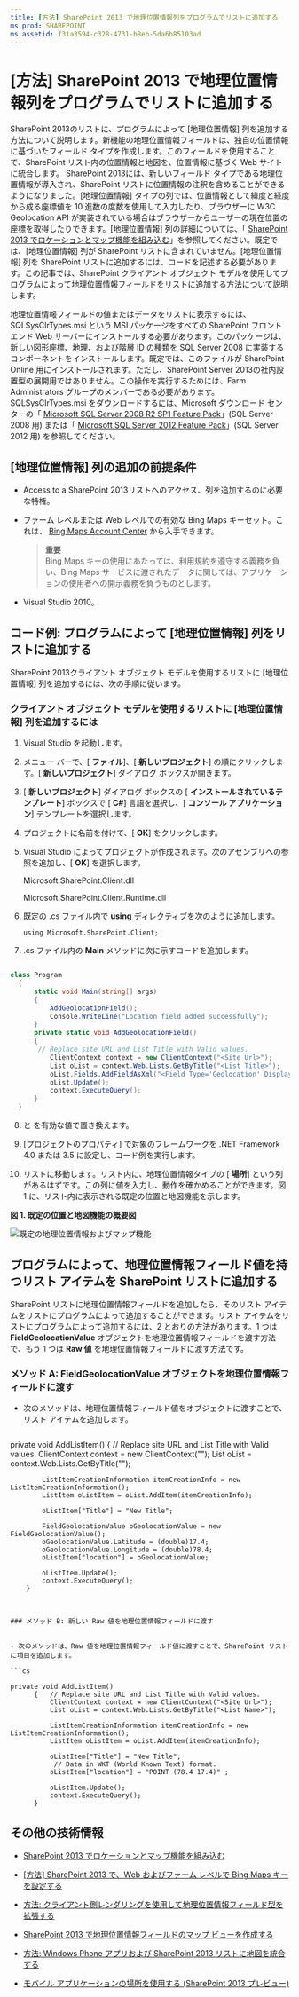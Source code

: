 ```yaml
---
title: [方法] SharePoint 2013 で地理位置情報列をプログラムでリストに追加する
ms.prod: SHAREPOINT
ms.assetid: f31a3594-c328-4731-b8eb-5da6b85103ad
---
```



# [方法] SharePoint 2013 で地理位置情報列をプログラムでリストに追加する
SharePoint 2013のリストに、プログラムによって [地理位置情報] 列を追加する方法について説明します。新機能の地理位置情報フィールドは、独自の位置情報に基づいたフィールド タイプを作成します。このフィールドを使用することで、SharePoint リスト内の位置情報と地図を、位置情報に基づく Web サイトに統合します。
SharePoint 2013には、新しいフィールド タイプである地理位置情報が導入され、SharePoint リストに位置情報の注釈を含めることができるようになりました。[地理位置情報] タイプの列では、位置情報として緯度と経度から成る座標値を 10 進数の度数を使用して入力したり、ブラウザーに W3C Geolocation API が実装されている場合はブラウザーからユーザーの現在位置の座標を取得したりできます。[地理位置情報] 列の詳細については、「 [SharePoint 2013 でロケーションとマップ機能を組み込む](integrating-location-and-map-functionality-in-sharepoint-2013.md)」を参照してください。既定では、[地理位置情報] 列が SharePoint リストに含まれていません。[地理位置情報] 列を SharePoint リストに追加するには、コードを記述する必要があります。この記事では、SharePoint クライアント オブジェクト モデルを使用してプログラムによって地理位置情報フィールドをリストに追加する方法について説明します。
  
    
    

地理位置情報フィールドの値またはデータをリストに表示するには、SQLSysClrTypes.msi という MSI パッケージをすべての SharePoint フロントエンド Web サーバーにインストールする必要があります。このパッケージは、新しい図形座標、地理、および階層 ID の種類を SQL Server 2008 に実装するコンポーネントをインストールします。既定では、このファイルが SharePoint Online 用にインストールされます。ただし、SharePoint Server 2013の社内設置型の展開用ではありません。この操作を実行するためには、Farm Administrators グループのメンバーである必要があります。SQLSysClrTypes.msi をダウンロードするには、Microsoft ダウンロード センターの「 [Microsoft SQL Server 2008 R2 SP1 Feature Pack](http://www.microsoft.com/ja-jp/download/details.aspx?id=26728)」(SQL Server 2008 用) または「 [Microsoft SQL Server 2012 Feature Pack](http://www.microsoft.com/ja-jp/download/details.aspx?id=29065)」(SQL Server 2012 用) を参照してください。
## [地理位置情報] 列の追加の前提条件
<a name="SP15addgeo_prereq"> </a>


  
    
    

- Access to a SharePoint 2013リストへのアクセス、列を追加するのに必要な特権。
    
  
- ファーム レベルまたは Web レベルでの有効な Bing Maps キーセット。これは、 [Bing Maps Account Center](https://www.bingmapsportal.com/) から入手できます。
    
    > **重要**
      <br/> Bing Maps キーの使用にあたっては、利用規約を遵守する義務を負い、Bing Maps サービスに渡されたデータに関しては、アプリケーションの使用者への開示義務を負うものとします。 
- Visual Studio 2010。
    
  

## コード例: プログラムによって [地理位置情報] 列をリストに追加する
<a name="SP15addgeo_addcolumn"> </a>

SharePoint 2013クライアント オブジェクト モデルを使用するリストに [地理位置情報] 列を追加するには、次の手順に従います。
  
    
    

### クライアント オブジェクト モデルを使用するリストに [地理位置情報] 列を追加するには


1. Visual Studio を起動します。
    
  
2. メニュー バーで、[ **ファイル**]、[ **新しいプロジェクト**] の順にクリックします。[ **新しいプロジェクト**] ダイアログ ボックスが開きます。
    
  
3. [ **新しいプロジェクト**] ダイアログ ボックスの [ **インストールされているテンプレート**] ボックスで [ **C#**] 言語を選択し、[ **コンソール アプリケーション**] テンプレートを選択します。
    
  
4. プロジェクトに名前を付けて、[ **OK**] をクリックします。
    
  
5. Visual Studio によってプロジェクトが作成されます。次のアセンブリへの参照を追加し、[ **OK**] を選択します。
    
    Microsoft.SharePoint.Client.dll
    
    Microsoft.SharePoint.Client.Runtime.dll
    
  
6. 既定の .cs ファイル内で **using** ディレクティブを次のように追加します。
    
     `using Microsoft.SharePoint.Client;`
    
  
7. .cs ファイル内の **Main** メソッドに次に示すコードを追加します。
    
  ```cs
  
class Program
    {
        static void Main(string[] args)
        {
            AddGeolocationField();
            Console.WriteLine("Location field added successfully");
        }
        private static void AddGeolocationField()
        { 
         // Replace site URL and List Title with Valid values.
            ClientContext context = new ClientContext("<Site Url>"); 
            List oList = context.Web.Lists.GetByTitle("<List Title>");
            oList.Fields.AddFieldAsXml("<Field Type='Geolocation' DisplayName='Location'/>",true, AddFieldOptions.AddToAllContentTypes);                                        
            oList.Update();
            context.ExecuteQuery();
        } 
    }
  ```

8. <Site Url> と <List Title> を有効な値で置き換えます。
    
  
9.  [プロジェクトのプロパティ] で対象のフレームワークを .NET Framework 4.0 または 3.5 に設定し、コード例を実行します。
    
  
10. リストに移動します。リスト内に、地理位置情報タイプの [ **場所**] という列があるはずです。この列に値を入力し、動作を確かめることができます。図 1 に、リスト内に表示される既定の位置と地図機能を示します。
    
   **図 1. 既定の位置と地図機能の概要図**

  

![既定の地理位置情報およびマップ機能](images/SP15Con_HowToAddGeolocationColumnUpdated_Fig1.png)
  

  

  

## プログラムによって、地理位置情報フィールド値を持つリスト アイテムを SharePoint リストに追加する
<a name="SP15addgeo_addlistitem"> </a>

SharePoint リストに地理位置情報フィールドを追加したら、そのリスト アイテムをリストにプログラムによって追加することができます。リスト アイテムをリストにプログラムによって追加するには、2 とおりの方法があります。1 つは **FieldGeolocationValue** オブジェクトを地理位置情報フィールドを渡す方法で、もう 1 つは **Raw 値** を地理位置情報フィールドに渡す方法です。
  
    
    

### メソッド A: FieldGeolocationValue オブジェクトを地理位置情報フィールドに渡す


- 次のメソッドは、地理位置情報フィールド値をオブジェクトに渡すことで、リスト アイテムを追加します。
    
  ```cs
  
private void AddListItem()
        {   // Replace site URL and List Title with Valid values.
            ClientContext context = new ClientContext("<Site Url>");
            List oList = context.Web.Lists.GetByTitle("<List Name>");

            ListItemCreationInformation itemCreationInfo = new ListItemCreationInformation();
            ListItem oListItem = oList.AddItem(itemCreationInfo);

            oListItem["Title"] = "New Title";

            FieldGeolocationValue oGeolocationValue = new FieldGeolocationValue();
            oGeolocationValue.Latitude = (double)17.4;
            oGeolocationValue.Longitude = (double)78.4;
            oListItem["location"] = oGeolocationValue;

            oListItem.Update();
            context.ExecuteQuery();
        }

  ```


### メソッド B: 新しい Raw 値を地理位置情報フィールドに渡す


- 次のメソッドは、Raw 値を地理位置情報フィールド値に渡すことで、SharePoint リストに項目を追加します。
    
  ```cs
  
private void AddListItem()
        {   // Replace site URL and List Title with Valid values.
            ClientContext context = new ClientContext("<Site Url>");
            List oList = context.Web.Lists.GetByTitle("<List Name>");

            ListItemCreationInformation itemCreationInfo = new ListItemCreationInformation();
            ListItem oListItem = oList.AddItem(itemCreationInfo);

            oListItem["Title"] = "New Title";
             // Data in WKT (World Known Text) format.
            oListItem["location"] = "POINT (78.4 17.4)" ; 

            oListItem.Update();
            context.ExecuteQuery();
        }

  ```


## その他の技術情報
<a name="SP15addgeo_addlresources"> </a>


-  [SharePoint 2013 でロケーションとマップ機能を組み込む](integrating-location-and-map-functionality-in-sharepoint-2013.md)
    
  
-  [[方法] SharePoint 2013 で、Web およびファーム レベルで Bing Maps キーを設定する](how-to-set-the-bing-maps-key-at-the-web-and-farm-level-in-sharepoint-2013.md)
    
  
-  [方法: クライアント側レンダリングを使用して地理位置情報フィールド型を拡張する](how-to-extend-the-geolocation-field-type-using-client-side-rendering.md)
    
  
-  [SharePoint 2013 で地理位置情報フィールドのマップ ビューを作成する](create-a-map-view-for-the-geolocation-field-in-sharepoint-2013.md)
    
  
-  [方法: Windows Phone アプリおよび SharePoint 2013 リストに地図を統合する](how-to-integrate-maps-with-windows-phone-apps-and-sharepoint-2013-lists.md)
    
  
-  [モバイル アプリケーションの場所を使用する (SharePoint 2013 プレビュー)](http://technet.microsoft.com/ja-jp/library/fp161355%28office.15%29.aspx)
    
  

